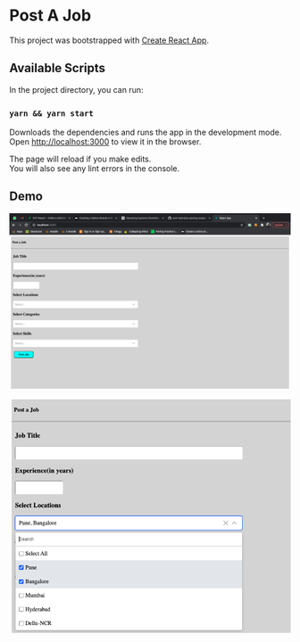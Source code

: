 # Post A Job

This project was bootstrapped with [Create React App](https://github.com/facebook/create-react-app).

## Available Scripts

In the project directory, you can run:

### `yarn && yarn start`

Downloads the dependencies and runs the app in the development mode.\
Open [http://localhost:3000](http://localhost:3000) to view it in the browser.

The page will reload if you make edits.\
You will also see any lint errors in the console.

## Demo

![ss1](https://github.com/prof-lupin/job-posting-assignment/blob/master/screenshots/Screenshot%202021-02-03%20at%202.24.37%20PM.png)


![ss2](https://github.com/prof-lupin/job-posting-assignment/blob/master/screenshots/Screenshot%202021-02-03%20at%202.34.30%20PM.png)
